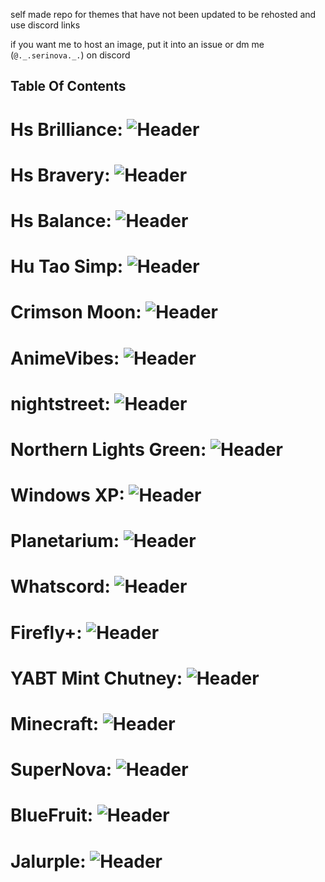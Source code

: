 self made repo for themes that have not been updated to be rehosted and use discord links

if you want me to host an image, put it into an issue or dm me (`@._.serinova._.`) on discord


## Table Of Contents

# Hs Brilliance: ![Header](https://github.com/OasisVee/wallpapers/raw/main/131_Sem_Titulo_20231227171708.png)
# Hs Bravery: ![Header](https://github.com/OasisVee/wallpapers/raw/main/132_Sem_Titulo_20231227173648.png)
# Hs Balance: ![Header](https://github.com/OasisVee/wallpapers/raw/main/134_Sem_Titulo_20231227175514.png)
# Hu Tao Simp: ![Header](https://github.com/OasisVee/wallpapers/raw/main/1618529928174232542.jpg)
# Crimson Moon: ![Header](https://github.com/OasisVee/wallpapers/raw/main/1686790640350.jpg)
# AnimeVibes: ![Header](https://github.com/OasisVee/wallpapers/raw/main/20211012_170839.gif)
# nightstreet: ![Header](https://github.com/OasisVee/wallpapers/raw/main/4d8d3dc80bace9161a30621ac7b43f87.jpg)
# Northern Lights Green: ![Header](https://github.com/OasisVee/wallpapers/raw/main/545186.jpg)
# Windows XP: ![Header](https://github.com/OasisVee/wallpapers/raw/main/67168c4fa7c2fdaa85c7db830fd5daa168c52706.jpg)
# Planetarium: ![Header](https://github.com/OasisVee/wallpapers/raw/main/IMG_20230715_011416.jpg)
# Whatscord: ![Header](https://github.com/OasisVee/wallpapers/raw/main/LargerWhatscordGreen.gif)
# Firefly+: ![Header](https://github.com/OasisVee/wallpapers/raw/main/Minimalist-Wallpaper-Background-1-1.jpg)
# YABT Mint Chutney: ![Header](https://github.com/OasisVee/wallpapers/raw/main/MintChutney.png)
# Minecraft: ![Header](https://github.com/OasisVee/wallpapers/raw/main/Screenshot_20210909-210231.png)
# SuperNova: ![Header](https://github.com/OasisVee/wallpapers/raw/main/Untitled6_20230420011515.png)
# BlueFruit: ![Header](https://github.com/OasisVee/wallpapers/raw/main/bluefruit.png)
# Jalurple: ![Header](https://github.com/OasisVee/wallpapers/raw/main/ezgif-4-bb4746dc21.gif)
